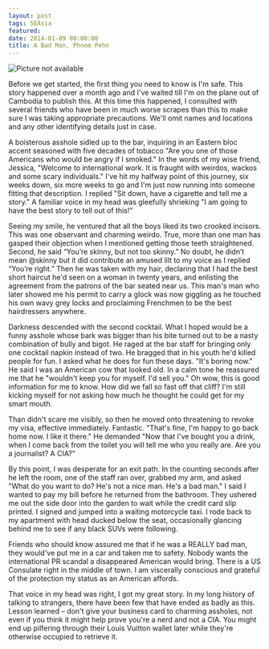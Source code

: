 ```yaml
---
layout: post
tags: SEAsia
featured: 
date: 2014-01-09 00:00:00
title: A Bad Man, Phnom Pehn
---
```

![Picture not available](http://personandplace.s3.amazonaws.com/picture-not-available.jpg)

Before we get started, the first thing you need to know is I'm safe. This story happened over a month ago and I've waited till I'm on the plane out of Cambodia to publish this. At this time this happened, I consulted with several friends who have been in much worse scrapes than this to make sure I was taking appropriate precautions. We'll omit names and locations and any other identifying details just in case.

A boisterous asshole sidled up to the bar, inquiring in an Eastern bloc accent seasoned with five decades of tobacco "Are you one of those Americans who would be angry if I smoked." In the words of my wise friend, Jessica, "Welcome to international work. It is fraught with weirdos, wackos and some scary individuals." I've hit my halfway point of this journey, six weeks down, six more weeks to go and I'm just now running into someone fitting that description. I replied "Sit down, have a cigarette and tell me a story." A familiar voice in my head was gleefully shrieking "I am going to have the best story to tell out of this!"

Seeing my smile, he ventured that all the boys liked its two crooked incisors. This was one observant and charming weirdo. True, more than one man has gasped their objection when I mentioned getting those teeth straightened. Second, he said “You’re skinny, but not too skinny.” No doubt, he didn’t mean @skinny but it did contribute an amused lilt to my voice as I replied “You’re right.” Then he was taken with my hair, declaring that I had the best short haircut he'd seen on a woman in twenty years, and enlisting the agreement from the patrons of the bar seated near us. This man's man who later showed me his permit to carry a glock was now giggling as he touched his own wavy grey locks and proclaiming Frenchmen to be the best hairdressers anywhere.

Darkness descended with the second cocktail. What I hoped would be a funny asshole whose bark was bigger than his bite turned out to be a nasty combination of bully and bigot. He raged at the bar staff for bringing only one cocktail napkin instead of two. He bragged that in his youth he'd killed people for fun. I asked what he does for fun these days. "It's boring now." He said I was an American cow that looked old. In a calm tone he reassured me that he "wouldn't keep you for myself. I'd sell you." Oh wow, this is good information for me to know. How did we fall so fast off that cliff? I'm still kicking myself for not asking how much he thought he could get for my smart mouth.

Than didn't scare me visibly, so then he moved onto threatening to revoke my visa, effective immediately. Fantastic. "That's fine, I'm happy to go back home now. I like it there." He demanded "Now that I've bought you a drink, when I come back from the toilet you will tell me who you really are. Are you a journalist? A CIA?"

By this point, I was desperate for an exit path. In the counting seconds after he left the room, one of the staff ran over, grabbed my arm, and asked "What do you want to do? He's not a nice man. He's a bad man." I said I wanted to pay my bill before he returned from the bathroom. They ushered me out the side door into the garden to wait while the credit card slip printed. I signed and jumped into a waiting motorcycle taxi. I rode back to my apartment with head ducked below the seat, occasionally glancing behind me to see if any black SUVs were following.

Friends who should know assured me that if he was a REALLY bad man, they would've put me in a car and taken me to safety. Nobody wants the international PR scandal a disappeared American would bring. There is a US Consulate right in the middle of town. I am viscerally conscious and grateful of the protection my status as an American affords.

That voice in my head was right, I got my great story. In my long history of talking to strangers, there have been few that have ended as badly as this. Lesson learned – don't give your business card to charming assholes, not even if you think it might help prove you're a nerd and not a CIA. You might end up pilfering through their Louis Vuitton wallet later while they're otherwise occupied to retrieve it.
